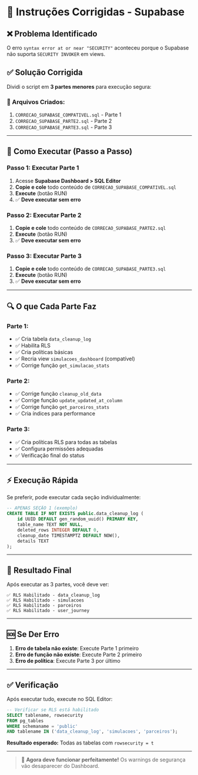 # 🔧 Instruções Corrigidas - Supabase

## ❌ **Problema Identificado**
O erro `syntax error at or near "SECURITY"` aconteceu porque o Supabase não suporta `SECURITY INVOKER` em views.

## ✅ **Solução Corrigida**

Dividi o script em **3 partes menores** para execução segura:

### **📁 Arquivos Criados:**
1. `CORRECAO_SUPABASE_COMPATIVEL.sql` - Parte 1
2. `CORRECAO_SUPABASE_PARTE2.sql` - Parte 2  
3. `CORRECAO_SUPABASE_PARTE3.sql` - Parte 3

---

## 🚀 **Como Executar (Passo a Passo)**

### **Passo 1: Executar Parte 1**
1. Acesse **Supabase Dashboard > SQL Editor**
2. **Copie e cole** todo conteúdo de `CORRECAO_SUPABASE_COMPATIVEL.sql`
3. **Execute** (botão RUN)
4. ✅ **Deve executar sem erro**

### **Passo 2: Executar Parte 2**  
1. **Copie e cole** todo conteúdo de `CORRECAO_SUPABASE_PARTE2.sql`
2. **Execute** (botão RUN)
3. ✅ **Deve executar sem erro**

### **Passo 3: Executar Parte 3**
1. **Copie e cole** todo conteúdo de `CORRECAO_SUPABASE_PARTE3.sql` 
2. **Execute** (botão RUN)
3. ✅ **Deve executar sem erro**

---

## 🔍 **O que Cada Parte Faz**

### **Parte 1:**
- ✅ Cria tabela `data_cleanup_log`
- ✅ Habilita RLS 
- ✅ Cria políticas básicas
- ✅ Recria view `simulacoes_dashboard` (compatível)
- ✅ Corrige função `get_simulacao_stats`

### **Parte 2:**
- ✅ Corrige função `cleanup_old_data`
- ✅ Corrige função `update_updated_at_column`
- ✅ Corrige função `get_parceiros_stats`
- ✅ Cria índices para performance

### **Parte 3:**
- ✅ Cria políticas RLS para todas as tabelas
- ✅ Configura permissões adequadas
- ✅ Verificação final do status

---

## ⚡ **Execução Rápida**

Se preferir, pode executar cada seção individualmente:

```sql
-- APENAS SEÇÃO 1 (exemplo)
CREATE TABLE IF NOT EXISTS public.data_cleanup_log (
    id UUID DEFAULT gen_random_uuid() PRIMARY KEY,
    table_name TEXT NOT NULL,
    deleted_rows INTEGER DEFAULT 0,
    cleanup_date TIMESTAMPTZ DEFAULT NOW(),
    details TEXT
);
```

---

## 🎯 **Resultado Final**

Após executar as 3 partes, você deve ver:

```
✅ RLS Habilitado - data_cleanup_log
✅ RLS Habilitado - simulacoes  
✅ RLS Habilitado - parceiros
✅ RLS Habilitado - user_journey
```

---

## 🆘 **Se Der Erro**

1. **Erro de tabela não existe**: Execute Parte 1 primeiro
2. **Erro de função não existe**: Execute Parte 2 primeiro  
3. **Erro de política**: Execute Parte 3 por último

---

## ✅ **Verificação**

Após executar tudo, execute no SQL Editor:

```sql
-- Verificar se RLS está habilitado
SELECT tablename, rowsecurity 
FROM pg_tables 
WHERE schemaname = 'public' 
AND tablename IN ('data_cleanup_log', 'simulacoes', 'parceiros');
```

**Resultado esperado:** Todas as tabelas com `rowsecurity = t`

---

> 🎉 **Agora deve funcionar perfeitamente!** Os warnings de segurança vão desaparecer do Dashboard.
